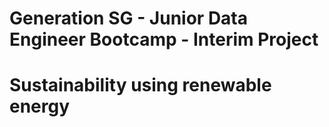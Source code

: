 # Generation SG - Junior Data Engineer Bootcamp - Interim Project

# Sustainability using renewable energy
